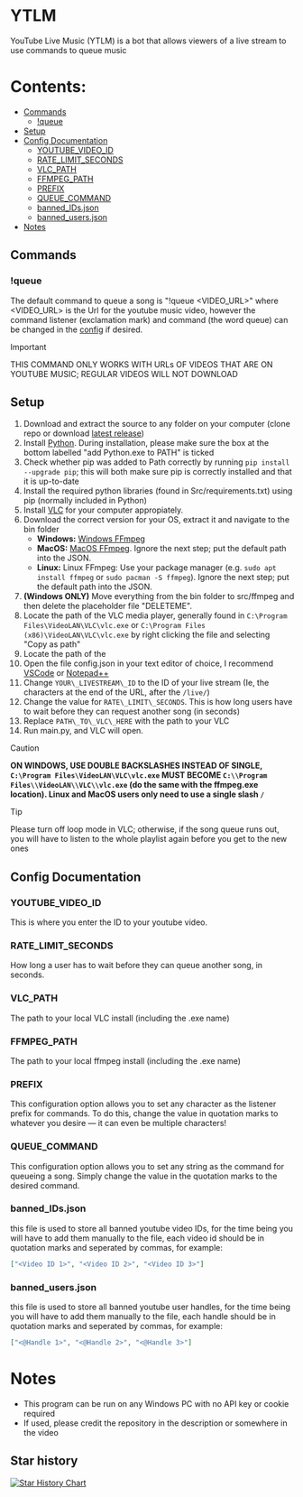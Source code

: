 # YTLM
YouTube Live Music (YTLM) is a bot that allows viewers of a live stream to use commands to queue music

# Contents:

- [Commands](#commands)
  - [!queue](#queue)
- [Setup](#setup)
- [Config Documentation](#config-documentation)
  - [YOUTUBE_VIDEO_ID](#youtube_video_id)
  - [RATE_LIMIT_SECONDS](#rate_limit_seconds)  
  - [VLC_PATH](#vlc_path)  
  - [FFMPEG_PATH](#ffmpeg_path)
  - [PREFIX](#prefix)  
  - [QUEUE_COMMAND](#queue_command)
  - [banned_IDs.json](#banned_idsjson)
  - [banned_users.json](#banned_usersjson)
- [Notes](#notes)  
 
## Commands

### !queue

The default command to queue a song is "!queue \<VIDEO\_URL>" where \<VIDEO\_URL> is the Url for the youtube music video, however the command listener (exclamation mark) and command (the word queue) can be changed in the [config](#config-documentation) if desired.

> [!IMPORTANT]
>THIS COMMAND ONLY WORKS WITH URLs OF VIDEOS THAT ARE ON YOUTUBE MUSIC; REGULAR VIDEOS WILL NOT DOWNLOAD

## Setup

1. Download and extract the source to any folder on your computer (clone repo or download [latest release](https://github.com/NIDNHU/YTLM/releases/tag/release))
2. Install [Python](https://www.python.org/downloads/). During installation, please make sure the box at the bottom labelled "add Python.exe to PATH" is ticked
3. Check whether pip was added to Path correctly by running `pip install --upgrade pip`; this will both make sure pip is correctly installed and that it is up-to-date
4. Install the required python libraries (found in Src/requirements.txt) using pip (normally included in Python)
5. Install [VLC](https://www.videolan.org/vlc/) for your computer appropiately.
6. Download the correct version for your OS, extract it and navigate to the bin folder
      - __Windows:__ [Windows FFmpeg](https://github.com/BtbN/FFmpeg-Builds/releases/download/latest/ffmpeg-master-latest-win64-gpl.zip)
      - __MacOS:__ [MacOS FFmpeg](https://evermeet.cx/ffmpeg/ffmpeg-7.1.1.zip"). Ignore the next step; put the default path into the JSON.
      - __Linux:__ Linux FFmpeg: Use your package manager (e.g. `sudo apt install ffmpeg` or `sudo pacman -S ffmpeg`). Ignore the next step; put the default path into the JSON.
8. __(Windows ONLY)__ Move everything from the bin folder to src/ffmpeg and then delete the placeholder file "DELETEME".
9. Locate the path of the VLC media player, generally found in `C:\Program Files\VideoLAN\VLC\vlc.exe` or `C:\Program Files (x86)\VideoLAN\VLC\vlc.exe` by right clicking the file and selecting "Copy as path"
10. Locate the path of the 
11. Open the file config.json in your text editor of choice, I recommend [VSCode](https://code.visualstudio.com/download) or [Notepad++](https://notepad-plus-plus.org/downloads/v8.6.7/)
12. Change `YOUR\_LIVESTREAM\_ID` to the ID of your live stream (Ie, the characters at the end of the URL, after the `/live/`)
13. Change the value for `RATE\_LIMIT\_SECONDS`. This is how long users have to wait before they can request another song (in seconds)
14. Replace `PATH\_TO\_VLC\_HERE` with the path to your VLC&#x20;
15. Run main.py, and VLC will open.

> [!CAUTION]
>__ON WINDOWS, USE DOUBLE BACKSLASHES INSTEAD OF SINGLE, `C:\Program Files\VideoLAN\VLC\vlc.exe` MUST BECOME `C:\\Program Files\\VideoLAN\\VLC\\vlc.exe` (do the same with the ffmpeg.exe location). Linux and MacOS users only need to use a single slash `/`__

> [!TIP]
>Please turn off loop mode in VLC; otherwise, if the song queue runs out, you will have to listen to the whole playlist again before you get to the new ones


## Config Documentation

### YOUTUBE_VIDEO_ID
This is where you enter the ID to your youtube video.

### RATE_LIMIT_SECONDS
How long a user has to wait before they can queue another song, in seconds.

### VLC_PATH
The path to your local VLC install (including the .exe name)

### FFMPEG_PATH
The path to your local ffmpeg install (including the .exe name)

### PREFIX
This configuration option allows you to set any character as the listener prefix for commands. To do this, change the value in quotation marks to whatever you desire — it can even be multiple characters!

### QUEUE_COMMAND
This configuration option allows you to set any string as the command for queueing a song. Simply change the value in the quotation marks to the desired command.

### banned_IDs.json
this file is used to store all banned youtube video IDs, for the time being you will have to add them manually to the file, each video id should be in quotation marks and seperated by commas, for example:
```JSON
["<Video ID 1>", "<Video ID 2>", "<Video ID 3>"]
```

### banned_users.json
this file is used to store all banned youtube user handles, for the time being you will have to add them manually to the file, each handle should be in quotation marks and seperated by commas, for example:
```JSON
["<@Handle 1>", "<@Handle 2>", "<@Handle 3>"]
```
# Notes

- This program can be run on any Windows PC with no API key or cookie required
- If used, please credit the repository in the description or somewhere in the video


## Star history

[![Star History Chart](https://api.star-history.com/svg?repos=NIDNHU/YTLM\&type=Date)](https://star-history.com/#NIDNHU/YTLM\&Date)
